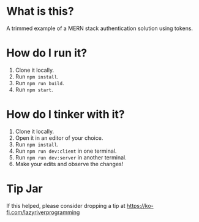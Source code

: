 # What is this?

A trimmed example of a MERN stack authentication solution using tokens.

# How do I run it?

1. Clone it locally.
2. Run `npm install`.
3. Run `npm run build`.
4. Run `npm start`.

# How do I tinker with it?

1. Clone it locally.
2. Open it in an editor of your choice.
3. Run `npm install`.
4. Run `npm run dev:client` in one terminal.
5. Run `npm run dev:server` in another terminal.
6. Make your edits and observe the changes!

# Tip Jar

If this helped, please consider dropping a tip at https://ko-fi.com/lazyriverprogramming
